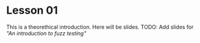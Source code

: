 # Lesson 01

This is a theorethical introduction. Here will be slides.
TODO: Add slides for *"An introduction to fuzz testing"*

